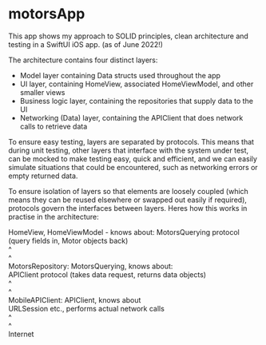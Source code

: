 # motorsApp

This app shows my approach to SOLID principles, clean architecture and testing in a SwiftUI iOS app. (as of June 2022!)

The architecture contains four distinct layers:

* Model layer containing Data structs used throughout the app
* UI layer, containing HomeView, associated HomeViewModel, and other smaller views
* Business logic layer, containing the repositories that supply data to the UI
* Networking (Data) layer, containing the APIClient that does network calls to retrieve data

To ensure easy testing, layers are separated by protocols.  This means that during
unit testing, other layers that interface with the system under test, can be mocked to make testing
easy, quick and efficient, and we can easily simulate situations that could be encountered,
such as networking errors or empty returned data.

To ensure isolation of layers so that elements are loosely coupled (which means they can be reused
elsewhere or swapped out easily if required), protocols govern the interfaces between layers.  Heres 
how this works in practise in the architecture:

HomeView, HomeViewModel - knows about:
MotorsQuerying protocol (query fields in, Motor objects back)<br/>
^<br/>
^<br/>
MotorsRepository: MotorsQuerying, knows about:<br/>
APIClient protocol (takes data request, returns data objects)<br/>
^<br/>
^<br/>
MobileAPIClient: APIClient, knows about<br/>
URLSession etc., performs actual network calls<br/>
^<br/>
^<br/>
Internet<br/>
